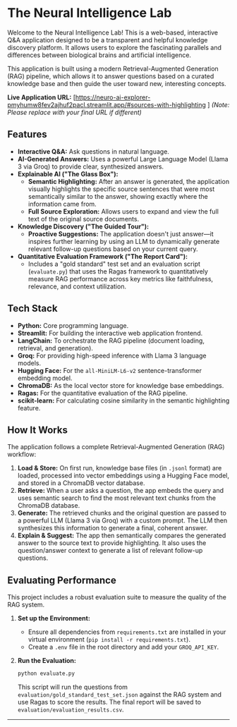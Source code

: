 # The Neural Intelligence Lab

Welcome to the Neural Intelligence Lab! This is a web-based, interactive Q&A application designed to be a transparent and helpful knowledge discovery platform. It allows users to explore the fascinating parallels and differences between biological brains and artificial intelligence.

This application is built using a modern Retrieval-Augmented Generation (RAG) pipeline, which allows it to answer questions based on a curated knowledge base and then guide the user toward new, interesting concepts.

**Live Application URL:** [https://neuro-ai-explorer-pmyhumw8fev2ajhuf2pacl.streamlit.app/#sources-with-highlighting ] 
*(Note: Please replace with your final URL if different)*

## Features

-   **Interactive Q&A:** Ask questions in natural language.
-   **AI-Generated Answers:** Uses a powerful Large Language Model (Llama 3 via Groq) to provide clear, synthesized answers.
-   **Explainable AI ("The Glass Box"):**
    -   **Semantic Highlighting:** After an answer is generated, the application visually highlights the specific source sentences that were most semantically similar to the answer, showing exactly where the information came from.
    -   **Full Source Exploration:** Allows users to expand and view the full text of the original source documents.
-   **Knowledge Discovery ("The Guided Tour"):**
    -   **Proactive Suggestions:** The application doesn't just answer—it inspires further learning by using an LLM to dynamically generate relevant follow-up questions based on your current query.
-   **Quantitative Evaluation Framework ("The Report Card"):**
    -   Includes a "gold standard" test set and an evaluation script (`evaluate.py`) that uses the Ragas framework to quantitatively measure RAG performance across key metrics like faithfulness, relevance, and context utilization.

## Tech Stack

-   **Python:** Core programming language.
-   **Streamlit:** For building the interactive web application frontend.
-   **LangChain:** To orchestrate the RAG pipeline (document loading, retrieval, and generation).
-   **Groq:** For providing high-speed inference with Llama 3 language models.
-   **Hugging Face:** For the `all-MiniLM-L6-v2` sentence-transformer embedding model.
-   **ChromaDB:** As the local vector store for knowledge base embeddings.
-   **Ragas:** For the quantitative evaluation of the RAG pipeline.
-   **scikit-learn:** For calculating cosine similarity in the semantic highlighting feature.

## How It Works

The application follows a complete Retrieval-Augmented Generation (RAG) workflow:

1.  **Load & Store:** On first run, knowledge base files (in `.jsonl` format) are loaded, processed into vector embeddings using a Hugging Face model, and stored in a ChromaDB vector database.
2.  **Retrieve:** When a user asks a question, the app embeds the query and uses semantic search to find the most relevant text chunks from the ChromaDB database.
3.  **Generate:** The retrieved chunks and the original question are passed to a powerful LLM (Llama 3 via Groq) with a custom prompt. The LLM then synthesizes this information to generate a final, coherent answer.
4.  **Explain & Suggest:** The app then semantically compares the generated answer to the source text to provide highlighting. It also uses the question/answer context to generate a list of relevant follow-up questions.

## Evaluating Performance

This project includes a robust evaluation suite to measure the quality of the RAG system.

1.  **Set up the Environment:**
    -   Ensure all dependencies from `requirements.txt` are installed in your virtual environment (`pip install -r requirements.txt`).
    -   Create a `.env` file in the root directory and add your `GROQ_API_KEY`.

2.  **Run the Evaluation:**
    ```bash
    python evaluate.py
    ```
    This script will run the questions from `evaluation/gold_standard_test_set.json` against the RAG system and use Ragas to score the results. The final report will be saved to `evaluation/evaluation_results.csv`.

---
